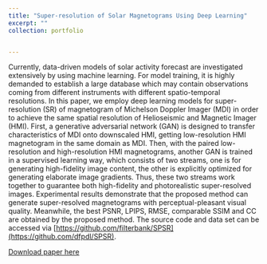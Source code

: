 ```yaml
---
title: "Super-resolution of Solar Magnetograms Using Deep Learning"
excerpt: ""
collection: portfolio


---
```


Currently, data-driven models of solar activity forecast are investigated extensively by using machine learning. For model training, it is highly demanded to establish a large database which may contain observations coming from different instruments with different spatio-temporal resolutions. In this paper, we employ deep learning models for super-resolution (SR) of magnetogram of Michelson Doppler Imager (MDI) in order to achieve the same spatial resolution of Helioseismic and Magnetic Imager (HMI). First, a generative adversarial network (GAN) is designed to transfer characteristics of MDI onto downscaled HMI, getting low-resolution HMI magnetogram in the same domain as MDI. Then, with the paired low-resolution and high-resolution HMI magnetograms, another GAN is trained in a supervised learning way, which consists of two streams, one is for generating high-fidelity image content, the other is explicitly optimized for generating elaborate image gradients. Thus, these two streams work together to guarantee both high-fidelity and photorealistic super-resolved images. Experimental results demonstrate that the proposed method can generate super-resolved magnetograms with perceptual-pleasant visual quality. Meanwhile, the best PSNR, LPIPS, RMSE, comparable SSIM and CC are obtained by the proposed method. The source code and data set can be accessed via [https://github.com/filterbank/SPSR](https://github.com/dfpdl/SPSR).

[Download paper here](https://iopscience.iop.org/article/10.1088/1674-4527/ac78ce/meta)
